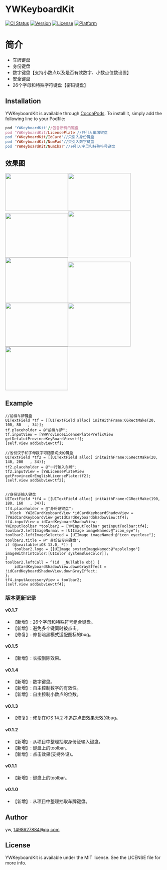 # YWKeyboardKit

[![CI Status](https://img.shields.io/travis/yw/YWKeyboardKit.svg?style=flat)](https://travis-ci.org/yw/YWKeyboardKit)
[![Version](https://img.shields.io/cocoapods/v/YWKeyboardKit.svg?style=flat)](https://cocoapods.org/pods/YWKeyboardKit)
[![License](https://img.shields.io/cocoapods/l/YWKeyboardKit.svg?style=flat)](https://cocoapods.org/pods/YWKeyboardKit)
[![Platform](https://img.shields.io/cocoapods/p/YWKeyboardKit.svg?style=flat)](https://cocoapods.org/pods/YWKeyboardKit)



简介
==============
-  车牌键盘
-  身份键盘
-  数字键盘【支持小数点以及是否有效数字、小数点位数设置】
-  安全键盘
-  26个字母和特殊字符键盘【密码键盘】

## Installation

YWKeyboardKit is available through [CocoaPods](https://cocoapods.org). To install
it, simply add the following line to your Podfile:

```ruby
pod 'YWKeyboardKit'//包含所有的键盘
pod 'YWKeyboardKit/LicensePlate'//只引入车牌键盘
pod 'YWKeyboardKit/IdCard'//只引入身份键盘
pod 'YWKeyboardKit/NumPad'//只引入数字键盘
pod 'YWKeyboardKit/NumChar'//只引入字母和特殊符号键盘

```

## 效果图
<img src="https://github.com/flyOfYW/YWKeyboardKit/blob/master/image_re/id_card_1%402x.png" width="200" height="120"><img src="https://github.com/flyOfYW/YWKeyboardKit/blob/master/image_re/id_card_2%402x.png" width="200" height="120"><img src="https://github.com/flyOfYW/YWKeyboardKit/blob/master/image_re/plate_1%402x.png"   width="200" height="141"><img src="https://github.com/flyOfYW/YWKeyboardKit/blob/master/image_re/plate_2%402x.png"   width="200" height="148"><img src="https://github.com/flyOfYW/YWKeyboardKit/blob/master/image_re/plate_3%402x.png"   width="200" height="145"><img src="https://github.com/flyOfYW/YWKeyboardKit/blob/master/image_re/num_pad_1%402x.png"   width="200" height="131"><img src="https://github.com/flyOfYW/YWKeyboardKit/blob/master/image_re/num_pad_2%402x.png"   width="200" height="139"><img src="https://github.com/flyOfYW/YWKeyboardKit/blob/master/image_re/num_char1%402x.png"   width="200" height="139"><img src="https://github.com/flyOfYW/YWKeyboardKit/blob/master/image_re/num_char2%402x.png"   width="200" height="139">


## Example

```
//前缀车牌键盘
UITextField *tf = [[UITextField alloc] initWithFrame:CGRectMake(20, 100, 80   , 34)];
tf.placeholder = @"前缀车牌";
tf.inputView = [YWProvinceLicensePlatePrefixView getDefalutProvinceKeyBoardView:tf];
[self.view addSubview:tf];

//省份汉子和字母数字可随意切换的键盘
UITextField *tf2 = [[UITextField alloc] initWithFrame:CGRectMake(20, 140, 200   , 34)];
tf2.placeholder = @"一行输入车牌";
tf2.inputView = [YWLicensePlateView getProvinceOrEnglishLicensePlate:tf2];
[self.view addSubview:tf2];


//身份证输入键盘
UITextField *tf4 = [[UITextField alloc] initWithFrame:CGRectMake(190, 180, 160   , 34)];
tf4.placeholder = @"身份证键盘";
__block  YWIdCardKeyboardView *idCardKeyboardShadowView = [YWIdCardKeyboardView getIdCardKeyboardShadowView:tf4];
tf4.inputView = idCardKeyboardShadowView;
YWInputToolbar *toolbar2 = [YWInputToolbar getInputToolbar:tf4];
toolbar2.leftImageNormal = [UIImage imageNamed:@"icon_eye"];
toolbar2.leftImageSelected = [UIImage imageNamed:@"icon_eyeclose"];
toolbar2.title = @" 身份证专用键盘";
if (@available(iOS 13.0, *)) {
    toolbar2.logo = [[UIImage systemImageNamed:@"applelogo"] imageWithTintColor:[UIColor systemBlueColor]];
}
toolbar2.leftCall = ^(id  _Nullable obj) {
    idCardKeyboardShadowView.downGrayEffect = !idCardKeyboardShadowView.downGrayEffect;
};
tf4.inputAccessoryView = toolbar2;
[self.view addSubview:tf4];

```

### 版本更新记录
#### v0.1.7
- 【新增】: 26个字母和特殊符号组合键盘。
- 【新增】: 避免多个键同时被点击。
- 【修复】: 修复暗黑模式适配图标的bug。
#### v0.1.5
- 【新增】: 长按删除效果。
#### v0.1.4
- 【新增】: 数字键盘。
- 【新增】: 自主控制数字的有效性。
- 【新增】: 自主控制小数点的位数。
#### v0.1.3
- 【修复】: 修复在iOS 14.2 不追踪点击效果无效的bug。
#### v0.1.2
- 【新增】: 从项目中整理抽取身份证输入键盘。
- 【新增】: 键盘上的toolbar。
- 【新增】: 点击效果(支持外设)。
#### v0.1.1
- 【新增】: 键盘上的toolbar。
#### v0.1.0
- 【新增】: 从项目中整理抽取车牌键盘。


## Author

yw, 1498627884@qq.com

## License

YWKeyboardKit is available under the MIT license. See the LICENSE file for more info.

